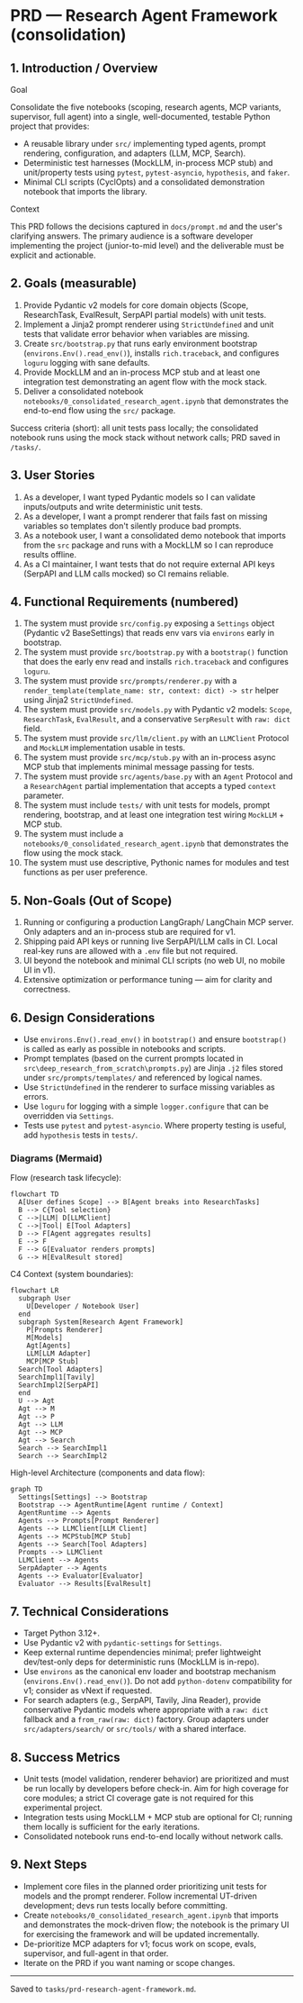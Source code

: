 # PRD — Research Agent Framework (consolidation)

## 1. Introduction / Overview

Goal

Consolidate the five notebooks (scoping, research agents, MCP variants, supervisor, full agent) into a single, well-documented, testable
Python project that provides:

- A reusable library under `src/` implementing typed agents, prompt rendering, configuration, and adapters (LLM, MCP, Search).
- Deterministic test harnesses (MockLLM, in-process MCP stub) and unit/property tests using `pytest`, `pytest-asyncio`, `hypothesis`, and
  `faker`.
- Minimal CLI scripts (CyclOpts) and a consolidated demonstration notebook that imports the library.

Context

This PRD follows the decisions captured in `docs/prompt.md` and the user's clarifying answers. The primary audience is a software developer
implementing the project (junior-to-mid level) and the deliverable must be explicit and actionable.

## 2. Goals (measurable)

1. Provide Pydantic v2 models for core domain objects (Scope, ResearchTask, EvalResult, SerpAPI partial models) with unit tests.
2. Implement a Jinja2 prompt renderer using `StrictUndefined` and unit tests that validate error behavior when variables are missing.
3. Create `src/bootstrap.py` that runs early environment bootstrap (`environs.Env().read_env()`), installs `rich.traceback`, and configures
   `loguru` logging with sane defaults.
4. Provide MockLLM and an in-process MCP stub and at least one integration test demonstrating an agent flow with the mock stack.
5. Deliver a consolidated notebook `notebooks/0_consolidated_research_agent.ipynb` that demonstrates the end-to-end flow using the `src/`
   package.

Success criteria (short): all unit tests pass locally; the consolidated notebook runs using the mock stack without network calls; PRD saved
in `/tasks/`.

## 3. User Stories

1. As a developer, I want typed Pydantic models so I can validate inputs/outputs and write deterministic unit tests.
2. As a developer, I want a prompt renderer that fails fast on missing variables so templates don't silently produce bad prompts.
3. As a notebook user, I want a consolidated demo notebook that imports from the `src` package and runs with a MockLLM so I can reproduce
   results offline.
4. As a CI maintainer, I want tests that do not require external API keys (SerpAPI and LLM calls mocked) so CI remains reliable.

## 4. Functional Requirements (numbered)

1. The system must provide `src/config.py` exposing a `Settings` object (Pydantic v2 BaseSettings) that reads env vars via `environs` early
   in bootstrap.
2. The system must provide `src/bootstrap.py` with a `bootstrap()` function that does the early env read and installs `rich.traceback` and
   configures `loguru`.
3. The system must provide `src/prompts/renderer.py` with a `render_template(template_name: str, context: dict) -> str` helper using Jinja2
   `StrictUndefined`.
4. The system must provide `src/models.py` with Pydantic v2 models: `Scope`, `ResearchTask`, `EvalResult`, and a conservative `SerpResult`
   with `raw: dict` field.
5. The system must provide `src/llm/client.py` with an `LLMClient` Protocol and `MockLLM` implementation usable in tests.
6. The system must provide `src/mcp/stub.py` with an in-process async MCP stub that implements minimal message passing for tests.
7. The system must provide `src/agents/base.py` with an `Agent` Protocol and a `ResearchAgent` partial implementation that accepts a typed
   `context` parameter.
8. The system must include `tests/` with unit tests for models, prompt rendering, bootstrap, and at least one integration test wiring
   `MockLLM` + MCP stub.
9. The system must include a `notebooks/0_consolidated_research_agent.ipynb` that demonstrates the flow using the mock stack.
10. The system must use descriptive, Pythonic names for modules and test functions as per user preference.

## 5. Non-Goals (Out of Scope)

1. Running or configuring a production LangGraph/ LangChain MCP server. Only adapters and an in-process stub are required for v1.
2. Shipping paid API keys or running live SerpAPI/LLM calls in CI. Local real-key runs are allowed with a `.env` file but not required.
3. UI beyond the notebook and minimal CLI scripts (no web UI, no mobile UI in v1).
4. Extensive optimization or performance tuning — aim for clarity and correctness.

## 6. Design Considerations

- Use `environs.Env().read_env()` in `bootstrap()` and ensure `bootstrap()` is called as early as possible in notebooks and scripts.
- Prompt templates (based on the current prompts located in `src\deep_research_from_scratch\prompts.py`) are Jinja `.j2` files stored under
  `src/prompts/templates/` and referenced by logical names.
- Use `StrictUndefined` in the renderer to surface missing variables as errors.
- Use `loguru` for logging with a simple `logger.configure` that can be overridden via `Settings`.
- Tests use `pytest` and `pytest-asyncio`. Where property testing is useful, add `hypothesis` tests in `tests/`.

### Diagrams (Mermaid)

Flow (research task lifecycle):

```mermaid
flowchart TD
  A[User defines Scope] --> B[Agent breaks into ResearchTasks]
  B --> C{Tool selection}
  C -->|LLM| D[LLMClient]
  C -->|Tool| E[Tool Adapters]
  D --> F[Agent aggregates results]
  E --> F
  F --> G[Evaluator renders prompts]
  G --> H[EvalResult stored]
```

C4 Context (system boundaries):

```mermaid
flowchart LR
  subgraph User
    U[Developer / Notebook User]
  end
  subgraph System[Research Agent Framework]
    P[Prompts Renderer]
    M[Models]
    Agt[Agents]
    LLM[LLM Adapter]
    MCP[MCP Stub]
  Search[Tool Adapters]
  SearchImpl1[Tavily]
  SearchImpl2[SerpAPI]
  end
  U --> Agt
  Agt --> M
  Agt --> P
  Agt --> LLM
  Agt --> MCP
  Agt --> Search
  Search --> SearchImpl1
  Search --> SearchImpl2
```

High-level Architecture (components and data flow):

```mermaid
graph TD
  Settings[Settings] --> Bootstrap
  Bootstrap --> AgentRuntime[Agent runtime / Context]
  AgentRuntime --> Agents
  Agents --> Prompts[Prompt Renderer]
  Agents --> LLMClient[LLM Client]
  Agents --> MCPStub[MCP Stub]
  Agents --> Search[Tool Adapters]
  Prompts --> LLMClient
  LLMClient --> Agents
  SerpAdapter --> Agents
  Agents --> Evaluator[Evaluator]
  Evaluator --> Results[EvalResult]
```

## 7. Technical Considerations

- Target Python 3.12+.
- Use Pydantic v2 with `pydantic-settings` for `Settings`.
- Keep external runtime dependencies minimal; prefer lightweight dev/test-only deps for deterministic runs (MockLLM is in-repo).
- Use `environs` as the canonical env loader and bootstrap mechanism (`environs.Env().read_env()`). Do not add `python-dotenv` compatibility
  for v1; consider as vNext if requested.
- For search adapters (e.g., SerpAPI, Tavily, Jina Reader), provide conservative Pydantic models where appropriate with a `raw: dict`
  fallback and a `from_raw(raw: dict)` factory. Group adapters under `src/adapters/search/` or `src/tools/` with a shared interface.

## 8. Success Metrics

- Unit tests (model validation, renderer behavior) are prioritized and must be run locally by developers before check-in. Aim for high
  coverage for core modules; a strict CI coverage gate is not required for this experimental project.
- Integration tests using MockLLM + MCP stub are optional for CI; running them locally is sufficient for the early iterations.
- Consolidated notebook runs end-to-end locally without network calls.

## 9. Next Steps

- Implement core files in the planned order prioritizing unit tests for models and the prompt renderer. Follow incremental UT-driven
  development; devs run tests locally before committing.
- Create `notebooks/0_consolidated_research_agent.ipynb` that imports and demonstrates the mock-driven flow; the notebook is the primary UI
  for exercising the framework and will be updated incrementally.
- De-prioritize MCP adapters for v1; focus work on scope, evals, supervisor, and full-agent in that order.
- Iterate on the PRD if you want naming or scope changes.

---

Saved to `tasks/prd-research-agent-framework.md`.
